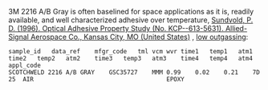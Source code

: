 3M 2216 A/B Gray is often baselined for space applications as it is, readily available, and  well characterized adhesive over temperature, [Sundvold, P. D. (1996). Optical Adhesive Property Study (No. KCP--613-5631). Allied-Signal Aerospace Co., Kansas City, MO (United States)](http://www.osti.gov/scitech/biblio/171350/)
, [low outgassing](https://gist.github.com/douglase/59f60f348acc1364048a78d0299af434):

    sample_id	data_ref	mfgr_code	tml	vcm	wvr	time1	temp1	atm1	time2	temp2	atm2	time3	temp3	atm3	time4	temp4	atm4	appl_code
    SCOTCHWELD 2216 A/B GRAY	GSC35727	MMM	0.99	0.02	0.21	7D	25	AIR										EPOXY

